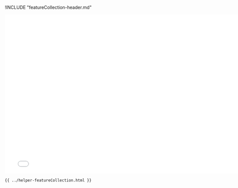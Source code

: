 !INCLUDE "featureCollection-header.md"

<iframe src="../../helper-featureCollection.html" width="770" height="500" frameBorder="0" seamless="seamless">
</iframe>

```html
{{ ../helper-featureCollection.html }}
```
